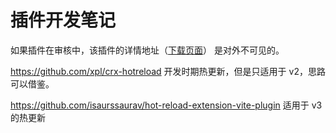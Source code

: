 # 插件开发笔记

如果插件在审核中，该插件的详情地址（[下载页面](https://chromewebstore.google.com/detail/eidodebdpdgnbcphggoimbpohochfpoj?authuser=0&hl=zh-CN)） 是对外不可见的。

https://github.com/xpl/crx-hotreload 开发时期热更新，但是只适用于 v2，思路可以借鉴。

https://github.com/isaurssaurav/hot-reload-extension-vite-plugin 适用于 v3 的热更新
